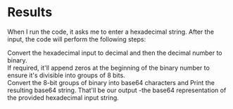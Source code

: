 
# Results #

When I run the code, it asks me to enter a hexadecimal string. After the input, the code will perform the following steps:

Convert the hexadecimal input to decimal and then the decimal number to binary. <br>
If required, it'll append zeros at the beginning of the binary number to ensure it's divisible into groups of 8 bits.<br>
Convert the 8-bit groups of binary into base64 characters and
Print the resulting base64 string. That'll be our output -the base64 representation of the provided hexadecimal input string.

